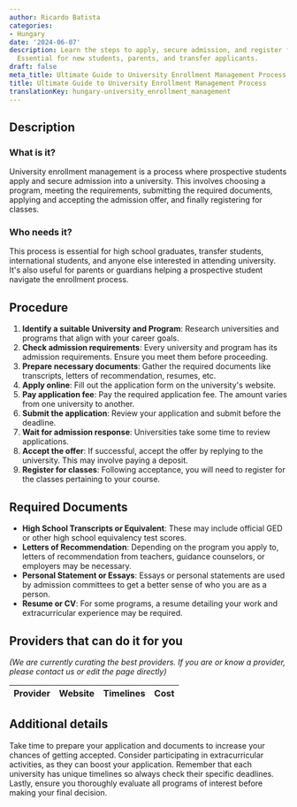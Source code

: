 ```yaml
---
author: Ricardo Batista
categories:
- Hungary
date: '2024-06-07'
description: Learn the steps to apply, secure admission, and register for university.
  Essential for new students, parents, and transfer applicants.
draft: false
meta_title: Ultimate Guide to University Enrollment Management Process
title: Ultimate Guide to University Enrollment Management Process
translationKey: hungary-university_enrollment_management
---
```


## Description
### What is it?
University enrollment management is a process where prospective students apply and secure admission into a university. This involves choosing a program, meeting the requirements, submitting the required documents, applying and accepting the admission offer, and finally registering for classes.

### Who needs it?
This process is essential for high school graduates, transfer students, international students, and anyone else interested in attending university. It's also useful for parents or guardians helping a prospective student navigate the enrollment process.

## Procedure
1. **Identify a suitable University and Program**: Research universities and programs that align with your career goals.
2. **Check admission requirements**: Every university and program has its admission requirements. Ensure you meet them before proceeding.
3. **Prepare necessary documents**: Gather the required documents like transcripts, letters of recommendation, resumes, etc.
4. **Apply online**: Fill out the application form on the university's website.
5. **Pay application fee**: Pay the required application fee. The amount varies from one university to another.
6. **Submit the application**: Review your application and submit before the deadline.
7. **Wait for admission response**: Universities take some time to review applications.
8. **Accept the offer**: If successful, accept the offer by replying to the university. This may involve paying a deposit.
9. **Register for classes**: Following acceptance, you will need to register for the classes pertaining to your course.

## Required Documents
- **High School Transcripts or Equivalent**: These may include official GED or other high school equivalency test scores.
- **Letters of Recommendation**: Depending on the program you apply to, letters of recommendation from teachers, guidance counselors, or employers may be necessary.
- **Personal Statement or Essays**: Essays or personal statements are used by admission committees to get a better sense of who you are as a person.
- **Resume or CV**: For some programs, a resume detailing your work and extracurricular experience may be required.

## Providers that can do it for you

_(We are currently curating the best providers. If you are or know a provider, please contact us or edit the page directly)_

| Provider        |     Website     |     Timelines    |       Cost      |
| --------------- | --------------- |  :-------------: | :-------------: |

## Additional details
Take time to prepare your application and documents to increase your chances of getting accepted. Consider participating in extracurricular activities, as they can boost your application. Remember that each university has unique timelines so always check their specific deadlines. Lastly, ensure you thoroughly evaluate all programs of interest before making your final decision.